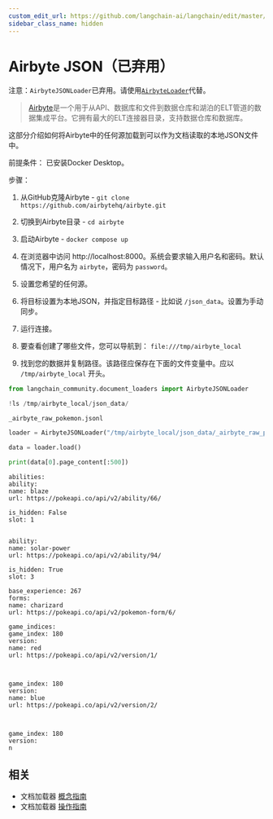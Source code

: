 ```yaml
---
custom_edit_url: https://github.com/langchain-ai/langchain/edit/master/docs/docs/integrations/document_loaders/airbyte_json.ipynb
sidebar_class_name: hidden
---
```


# Airbyte JSON（已弃用）

注意：`AirbyteJSONLoader`已弃用。请使用[`AirbyteLoader`](/docs/integrations/document_loaders/airbyte)代替。

>[Airbyte](https://github.com/airbytehq/airbyte)是一个用于从API、数据库和文件到数据仓库和湖泊的ELT管道的数据集成平台。它拥有最大的ELT连接器目录，支持数据仓库和数据库。

这部分介绍如何将Airbyte中的任何源加载到可以作为文档读取的本地JSON文件中。

前提条件：
已安装Docker Desktop。

步骤：

1) 从GitHub克隆Airbyte - `git clone https://github.com/airbytehq/airbyte.git`

2) 切换到Airbyte目录 - `cd airbyte`

3) 启动Airbyte - `docker compose up`

4) 在浏览器中访问 http://localhost:8000。系统会要求输入用户名和密码。默认情况下，用户名为 `airbyte`，密码为 `password`。

5) 设置您希望的任何源。

6) 将目标设置为本地JSON，并指定目标路径 - 比如说 `/json_data`。设置为手动同步。

7) 运行连接。

8) 要查看创建了哪些文件，您可以导航到： `file:///tmp/airbyte_local`

9) 找到您的数据并复制路径。该路径应保存在下面的文件变量中。应以 `/tmp/airbyte_local` 开头。



```python
from langchain_community.document_loaders import AirbyteJSONLoader
```


```python
!ls /tmp/airbyte_local/json_data/
```
```output
_airbyte_raw_pokemon.jsonl
```

```python
loader = AirbyteJSONLoader("/tmp/airbyte_local/json_data/_airbyte_raw_pokemon.jsonl")
```


```python
data = loader.load()
```


```python
print(data[0].page_content[:500])
```
```output
abilities: 
ability: 
name: blaze
url: https://pokeapi.co/api/v2/ability/66/

is_hidden: False
slot: 1


ability: 
name: solar-power
url: https://pokeapi.co/api/v2/ability/94/

is_hidden: True
slot: 3

base_experience: 267
forms: 
name: charizard
url: https://pokeapi.co/api/v2/pokemon-form/6/

game_indices: 
game_index: 180
version: 
name: red
url: https://pokeapi.co/api/v2/version/1/



game_index: 180
version: 
name: blue
url: https://pokeapi.co/api/v2/version/2/



game_index: 180
version: 
n
```

## 相关

- 文档加载器 [概念指南](/docs/concepts/#document-loaders)
- 文档加载器 [操作指南](/docs/how_to/#document-loaders)